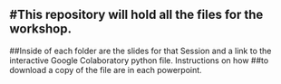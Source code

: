 #**This repository will hold all the files for the workshop.** 
---
##Inside of each folder are the slides for that Session and a link to the interactive Google Colaboratory python file. Instructions on how ##to download a copy of the file are in each powerpoint.

